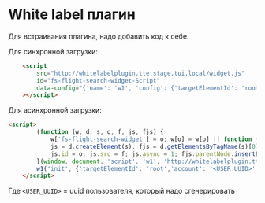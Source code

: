 # White label плагин

Для встраивания плагина, надо добавить код к себе.

Для синхронной загрузки:
```html
    <script 
        src="http://whitelabelplugin.tte.stage.tui.local/widget.js"
        id="fs-flight-search-widget-Script"
        data-config="{'name': 'w1', 'config': {'targetElementId': 'root','account': '<USER_UUID>','modules' : ['search']}}"
    ></script> 
```

Для асинхронной загрузки:
```html
<script> 
        (function (w, d, s, o, f, js, fjs) {
            w['fs-flight-search-widget'] = o; w[o] = w[o] || function () { (w[o].q = w[o].q || []).push(arguments) };
            js = d.createElement(s), fjs = d.getElementsByTagName(s)[0];
            js.id = o; js.src = f; js.async = 1; fjs.parentNode.insertBefore(js, fjs);
        }(window, document, 'script', 'w1', 'http://whitelabelplugin.tte.stage.tui.local/widget.js'));
        w1('init', {'targetElementId': 'root','account': '<USER_UUID>','modules' : ['search']});
    </script>
```

Где ```<USER_UUID>``` = uuid пользователя, который надо сгенерировать